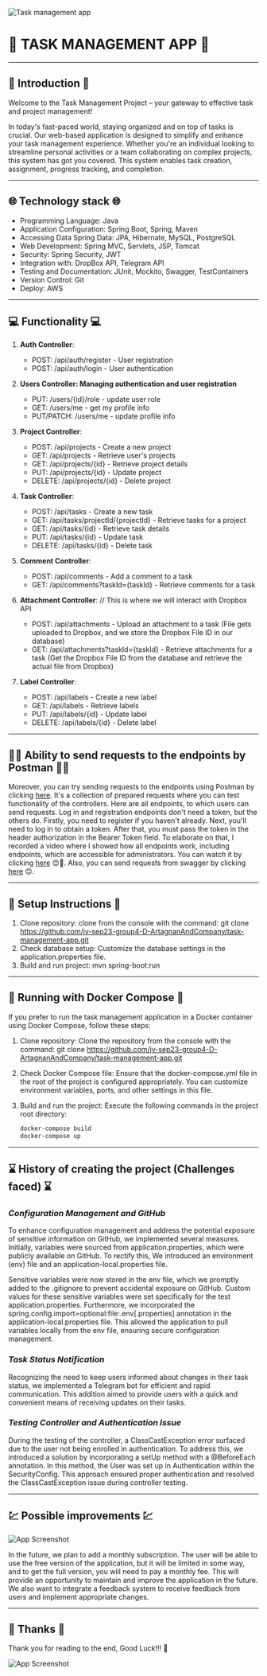 ![Task management app](https://miro.medium.com/v2/resize:fit:720/format:webp/1*8G1vA7egoxrL4Bb7RAgnPQ.jpeg)
# 📅 TASK MANAGEMENT APP 📅
___
## 👋 Introduction 👋
Welcome to the Task Management Project – your gateway to effective task and project management!

In today's fast-paced world, staying organized and on top of tasks is crucial.
Our web-based application is designed to simplify and enhance your task management experience.
Whether you're an individual looking to streamline personal activities or a team collaborating on complex projects, this system has got you covered.
This system enables task creation, assignment, progress tracking, and completion.
___
## 🌐 Technology stack 🌐
* Programming Language: Java
* Application Configuration: Spring Boot, Spring, Maven
* Accessing Data Spring Data: JPA, Hibernate, MySQL, PostgreSQL
* Web Development: Spring MVC, Servlets, JSP, Tomcat
* Security: Spring Security, JWT
* Integration with: DropBox API, Telegram API
* Testing and Documentation: JUnit, Mockito, Swagger, TestContainers
* Version Control: Git
* Deploy: AWS
___
## 💻 Functionality 💻
1. **Auth Controller**:
    - POST: /api/auth/register - User registration
    - POST: /api/auth/login - User authentication

2. **Users Controller: Managing authentication and user registration**
    - PUT: /users/{id}/role - update user role
    - GET: /users/me - get my profile info
    - PUT/PATCH: /users/me - update profile info

3. **Project Controller**:
    - POST: /api/projects - Create a new project
    - GET: /api/projects - Retrieve user's projects
    - GET: /api/projects/{id} - Retrieve project details
    - PUT: /api/projects/{id} - Update project
    - DELETE: /api/projects/{id} - Delete project

4. **Task Controller**:
    - POST: /api/tasks - Create a new task
    - GET: /api/tasks/projectId/{projectId} - Retrieve tasks for a project
    - GET: /api/tasks/{id} - Retrieve task details
    - PUT: /api/tasks/{id} - Update task
    - DELETE: /api/tasks/{id} - Delete task

5. **Comment Controller**:
    - POST: /api/comments - Add a comment to a task
    - GET: /api/comments?taskId={taskId} - Retrieve comments for a task

6. **Attachment Controller**:  // This is where we will interact with Dropbox API
    - POST: /api/attachments - Upload an attachment to a task (File gets uploaded to Dropbox, and we store the Dropbox File ID in our database)
    - GET: /api/attachments?taskId={taskId} - Retrieve attachments for a task (Get the Dropbox File ID from the database and retrieve the actual file from Dropbox)

7. **Label Controller**:
    - POST: /api/labels - Create a new label
    - GET: /api/labels - Retrieve labels
    - PUT: /api/labels/{id} - Update label
    - DELETE: /api/labels/{id} - Delete label
___
## 👨‍🚀 Ability to send requests to the endpoints by Postman 👨‍🚀
Moreover, you can try sending requests to the endpoints using Postman by clicking [here](https://www.postman.com/lunar-module-cosmologist-43034160/workspace/my-projects/collection/31108999-59b72060-37e1-4d64-a2b3-82b649343457?action=share&creator=31108999).
It's a collection of prepared requests where you can test functionality of the controllers.
Here are all endpoints, to which users can send requests. Log in and registration endpoints don't need a token, but the others do.
Firstly, you need to register if you haven't already. Next, you'll need to log in to obtain a token.
After that, you must pass the token in the header authorization in the Bearer Token field.
To elaborate on that, I recorded a video where I showed how all endpoints work, including endpoints, which are accessible for administrators.
You can watch it by clicking [here](https://www.loom.com/share/53573f09fe684103896f3e9107d278fe) 😊🎥.
Also, you can send requests from swagger by clicking [here](http://ec2-54-236-111-138.compute-1.amazonaws.com/swagger-ui/index.html#/) 😊.
___
## 🧰 Setup Instructions 🧰
1. Clone repository: clone from the console with the command: git clone https://github.com/jv-sep23-group4-D-ArtagnanAndCompany/task-management-app.git
2. Check database setup: Customize the database settings in the application.properties file.
3. Build and run project: mvn spring-boot:run
___
## 🐳 Running with Docker Compose 🐳
If you prefer to run the task management application in a Docker container using Docker Compose, follow these steps:

1. Clone repository: Clone the repository from the console with the command: git clone https://github.com/jv-sep23-group4-D-ArtagnanAndCompany/task-management-app.git

2. Check Docker Compose file: Ensure that the docker-compose.yml file in the root of the project is configured appropriately. You can customize environment variables, ports, and other settings in this file.

3. Build and run the project: Execute the following commands in the project root directory:
   ```bash
   docker-compose build
   docker-compose up
___
## ⌛ History of creating the project (Challenges faced) ⌛
### _Configuration Management and GitHub_
To enhance configuration management and address the potential exposure of sensitive information on GitHub, we implemented several measures. 
Initially, variables were sourced from application.properties, which were publicly available on GitHub. 
To rectify this, We introduced an environment (env) file and an application-local.properties file.

Sensitive variables were now stored in the env file, which we promptly added to the .gitignore to prevent accidental exposure on GitHub. 
Custom values for these sensitive variables were set specifically for the test application.properties. 
Furthermore, we incorporated the spring.config.import=optional:file:.env[.properties] annotation in the application-local.properties file. 
This allowed the application to pull variables locally from the env file, ensuring secure configuration management.
### _Task Status Notification_
Recognizing the need to keep users informed about changes in their task status, we implemented a Telegram bot for efficient and rapid communication. 
This addition aimed to provide users with a quick and convenient means of receiving updates on their tasks.
### _Testing Controller and Authentication Issue_
During the testing of the controller, a ClassCastException error surfaced due to the user not being enrolled in authentication. 
To address this, we introduced a solution by incorporating a setUp method with a @BeforeEach annotation. 
In this method, the User was set up in Authentication within the SecurityConfig. 
This approach ensured proper authentication and resolved the ClassCastException issue during controller testing.
___
## 💹 Possible improvements 💹
![App Screenshot](https://media3.giphy.com/media/KEeyysnlLdJ4afgEhk/giphy.gif)



In the future, we plan to add a monthly subscription.
The user will be able to use the free version of the application, but it will be limited in some way,
and to get the full version, you will need to pay a monthly fee.
This will provide an opportunity to maintain and improve the application in the future.
We also want to integrate a feedback system to receive feedback from users and implement appropriate changes.
___
## 💟 Thanks 💟
Thank you for reading to the end, Good Luck!!! 🌈

![App Screenshot](https://gifsec.com/wp-content/uploads/2022/10/good-luck-gif-1.gif)

